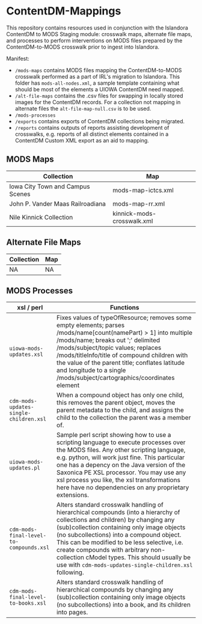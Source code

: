 # ContentDM-Mappings
This repository contains resources used in conjunction with the Islandora ContentDM to MODS Staging module: crosswalk maps, alternate file maps, and processes to perform interventions on MODS files prepared by the ContentDM-to-MODS crosswalk prior to ingest into Islandora.

Manifest:
* `/mods-maps` contains MODS files mapping the ContentDM-to-MODS crosswalk performed as a part of IRL's migration to Islandora. This folder has `mods-all-nodes.xml`, a sample template containing what should be most of the elements a UIOWA ContentDM need mapped.
* `/alt-file-maps` contains the .csv files for swapping in locally stored images for the ContentDM records. For a collection not mapping in alternate files the `alt-file-map-null.csv` is to be used.
* `/mods-processes`
* `/exports` contains exports of ContentDM collections being migrated.
* `/reports` contains outputs of reports assisting development of crosswalks, e.g. reports of all distinct elements contained in a ContentDM Custom XML export as an aid to mapping.

## MODS Maps
| Collection | Map |
| ---------- | -- |
| Iowa City Town and Campus Scenes | mods-map-ictcs.xml |
| John P. Vander Maas Railroadiana | mods-map-rr.xml |
| Nile Kinnick Collection | kinnick-mods-crosswalk.xml |

## Alternate File Maps
| Collection | Map |
| ---------- | -- |
| NA | NA |

## MODS Processes
| xsl / perl | Functions |
| ---------- | ---------- |
| `uiowa-mods-updates.xsl` | Fixes values of typeOfResource; removes some empty elements; parses /mods/name[count(namePart) > 1] into multiple /mods/name; breaks out ';' delimited /mods/subject/topic values; replaces /mods/titleInfo/title of compound children with the value of the parent title; conflates latitude and longitude to a single /mods/subject/cartographics/coordinates element |
| `cdm-mods-updates-single-children.xsl` | When a compound object has only one child, this removes the parent object, moves the parent metadata to the child, and assigns the child to the collection the parent was a member of. |
| `uiowa-mods-updates.pl` | Sample perl script showing how to use a scripting language to execute processes over the MODS files. Any other scripting language, e.g. python, will work just fine. This particular one has a depency on the Java version of the Saxonica PE XSL processor. You may use any xsl process you like, the xsl transformations here have no dependencies on any proprietary extensions. |
| `cdm-mods-final-level-to-compounds.xsl` | Alters standard crosswalk handling of hierarchical compounds (into a hierarchy of collections and children) by changing any (sub)collection containing only image objects (no subcollections) into a compound object. This can be modified to be less selective, i.e. create compounds with arbitrary non-collection cModel types. This should usually be use with `cdm-mods-updates-single-children.xsl` following. |
| `cdm-mods-final-level-to-books.xsl` | Alters standard crosswalk handling of hierarchical compounds by changing any (sub)collection containing only image objects (no subcollections) into a book, and its children into pages. |